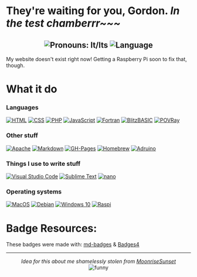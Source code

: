 <h1>They're waiting for you, Gordon. <i>In the test chamberrr~~~</i></h1>

<h2 align="center">
   <img alt="Pronouns: It/Its" src="https://img.shields.io/static/v1?label=Pronouns&message=it/its&colorA=000000&colorB=eee8aa">
  
   <img alt="Language" src="https://img.shields.io/static/v1?label=Language&message=English&colorA=000000&colorB=a8000d">
</h2>

My website doesn't exist right now! Getting a Raspberry Pi soon to fix that, though.

# What it do

### Languages

[![HTML](https://img.shields.io/badge/HTML-%23E34F26.svg?logo=html5&logoColor=white)](https://en.wikipedia.org/wiki/HTML)
[![CSS](https://img.shields.io/badge/CSS-1572B6?logo=css3&logoColor=fff)](https://en.wikipedia.org/wiki/CSS)
[![PHP](https://img.shields.io/badge/php-%23777BB4.svg?&logo=php&logoColor=white)](https://www.php.net/)
[![JavaScript](https://img.shields.io/badge/JavaScript-F7DF1E?logo=javascript&logoColor=000)](https://en.wikipedia.org/wiki/JavaScript)
[![Fortran](https://img.shields.io/badge/Fortran-734F96?logo=fortran&logoColor=fff)](https://fortran-lang.org/)
[![BlitzBASIC](https://img.shields.io/badge/BlitzBASIC-09db76?logoColor=000)](https://www.blitzbasic.org/forum/index.php)
[![POVRay](https://img.shields.io/badge/POVRay-BB0000?logoColor=fff)](https://www.povray.org/)

### Other stuff

[![Apache](https://img.shields.io/badge/Apache_Web_Server-D22128?logo=Apache&logoColor=white)](https://httpd.apache.org/)
[![Markdown](https://img.shields.io/badge/Markdown-000000logo=markdown&logoColor=white)](https://en.wikipedia.org/wiki/Markdown)
[![GH-Pages](https://img.shields.io/badge/GitHub%20Pages-121013?logo=github&logoColor=white)](https://pages.github.com/)
[![Homebrew](https://img.shields.io/badge/Homebrew-FBB040?logo=homebrew&logoColor=fff)](https://brew.sh/)
[![Adruino](https://img.shields.io/badge/Arduino-00979D?logo=Arduino&logoColor=white)](https://www.arduino.cc/)

### Things I use to write stuff
[![Visual Studio Code](https://img.shields.io/badge/VSCode-0078d7.svg?logo=VSCode&logoColor=white)](https://code.visualstudio.com/)
[![Sublime Text](https://img.shields.io/badge/Sublime_Text-%23575757.svg?&logo=Sublime-Text&logoColor=important)](https://www.sublimetext.com/)
[![nano](https://img.shields.io/badge/nano-a305a6?logo=nano&logoColor=white)](https://www.nano-editor.org/)

### Operating systems
[![MacOS](https://img.shields.io/badge/mac%20os-000000?logo=apple&logoColor=white)]()
[![Debian](https://img.shields.io/badge/Debian-A81D33?logo=debian&logoColor=white)]()
[![Windows 10](https://img.shields.io/badge/Windows_10-0078D6?logo=windows&logoColor=white)]()
[![Raspi](https://img.shields.io/badge/Raspberry%20Pi-A22846?logo=Raspberry%20Pi&logoColor=white)]()

# Badge Resources:
These badges were made with: [md-badges](https://github.com/inttter/md-badges?) & [Badges4](https://github.com/alexandresanlim/Badges4-README.md-Profile)

<hr>
<p align="center"><i>Idea for this about me shamelessly stolen from <a href="https://github.com/moonrisesunset">MoonriseSunset</a></i><br><img alt="funny" src="https://img.shields.io/static/v1?label=(:&message=~/~/~/~/&colorA=FFFF11&colorB=87b18b"></p>

